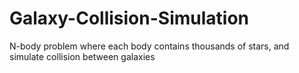 # Galaxy-Collision-Simulation
N-body problem where each body contains thousands of stars, and simulate collision between galaxies
